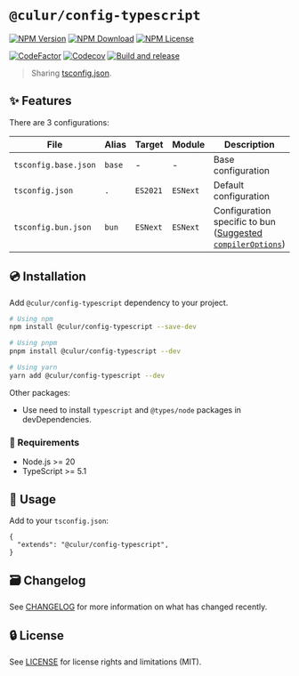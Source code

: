 # `@culur/config-typescript`

[![NPM Version](https://img.shields.io/npm/v/@culur/config-typescript?logo=npm)](https://www.npmjs.com/package/@culur/config-typescript)
[![NPM Download](https://img.shields.io/npm/dm/@culur/config-typescript?logo=npm)](https://www.npmjs.com/package/@culur/config-typescript)
[![NPM License](https://img.shields.io/npm/l/@culur/config-typescript)](../../LICENSE)

[![CodeFactor](https://www.codefactor.io/repository/github/culur/culur/badge)](https://www.codefactor.io/repository/github/culur/culur)
[![Codecov](https://img.shields.io/codecov/c/github/culur/culur)](https://app.codecov.io/gh/culur/culur)
[![Build and release](https://github.com/culur/culur/actions/workflows/build-and-release.yml/badge.svg)](https://github.com/culur/culur/actions/workflows/build-and-release.yml)

> Sharing [tsconfig.json](https://www.typescriptlang.org/docs/handbook/tsconfig-json.html).

## ✨ Features

There are 3 configurations:

| File                 | Alias  | Target   | Module   | Description                                                                                                             |
| -------------------- | ------ | -------- | -------- | ----------------------------------------------------------------------------------------------------------------------- |
| `tsconfig.base.json` | `base` | -        | -        | Base configuration                                                                                                      |
| `tsconfig.json`      | `.`    | `ES2021` | `ESNext` | Default configuration                                                                                                   |
| `tsconfig.bun.json`  | `bun`  | `ESNext` | `ESNext` | Configuration specific to bun ([Suggested `compilerOptions`](https://bun.sh/docs/typescript#suggested-compileroptions)) |

## 💿 Installation

Add `@culur/config-typescript` dependency to your project.

```bash
# Using npm
npm install @culur/config-typescript --save-dev

# Using pnpm
pnpm install @culur/config-typescript --dev

# Using yarn
yarn add @culur/config-typescript --dev
```

Other packages:

- Use need to install `typescript` and `@types/node` packages in devDependencies.

### 🔌 Requirements

- Node.js >= 20
- TypeScript >= 5.1

## 📖 Usage

Add to your `tsconfig.json`:

```jsonc
{
  "extends": "@culur/config-typescript",
}
```

## 🗃️ Changelog

See [CHANGELOG](CHANGELOG.md) for more information on what has changed recently.

## 🔒 License

See [LICENSE](../../LICENSE) for license rights and limitations (MIT).
